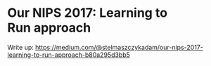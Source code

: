 # Our NIPS 2017: Learning to Run approach

Write up: https://medium.com/@stelmaszczykadam/our-nips-2017-learning-to-run-approach-b80a295d3bb5
